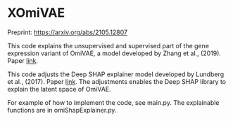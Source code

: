 # XOmiVAE

Preprint: https://arxiv.org/abs/2105.12807

This code explains the unsupervised and supervised part of the gene expression variant of OmiVAE, a model developed by Zhang et al., (2019). Paper [link](httpsarxiv.org/abs/1908.06278).

This code adjusts the Deep SHAP explainer model developed by Lundberg et al., (2017). Paper [link](http://papers.nips.cc/paper/7062-a-unified-approach-to-interpreting-model-predictions). The adjustments enables the Deep SHAP library to explain the latent space of OmiVAE.

For example of how to implement the code, see main.py. The explainable functions are in omiShapExplainer.py.


